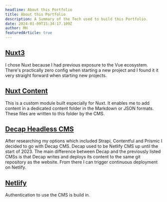 ```yaml
---
headline: About this Portfolio
title: About this Portfolio
description: A Summary of the Tech used to build this Portfolio.
date: 2024-01-09T15:34:17.109Z
author: MH
featuredArticle: true
---
```

## [Nuxt3](https://nuxt.com/)

I chose Nuxt because I had previous exposure to the Vue ecosystem. There's practically zero config when starting a new project and I found it it very straight forward when starting new projects.

## [Nuxt Content](https://content.nuxt.com/)

This is a custom module built especially for Nuxt. It enables me to add content in a dedicated content folder in the Markdown or JSON formats. These files are written to this folder by the CMS.

## [Decap Headless CMS](https://decapcms.org/)

After researching my options which included Strapi, Contentful and Prismic I decided to go with Decap CMS. Decap used to be Netlify CMS up until the start of 2023. The main difference between Decap and the previously listed CMSs is that Decap writes and deploys its content to the same git repository as the website. From there I can trigger continuous deployment on Netlify.

## [Netlify](https://www.netlify.com/)

Authentication to use the CMS is build in.